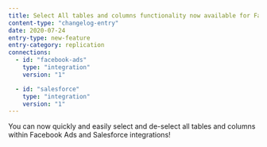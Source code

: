 ```yaml
---
title: Select All tables and columns functionality now available for Facebook Ads and Salesforce
content-type: "changelog-entry"
date: 2020-07-24
entry-type: new-feature
entry-category: replication
connections:
  - id: "facebook-ads"
    type: "integration"
    version: "1"

  - id: "salesforce"
    type: "integration"
    version: "1"
---
```


You can now quickly and easily select and de-select all tables and columns within Facebook Ads and Salesforce integrations!